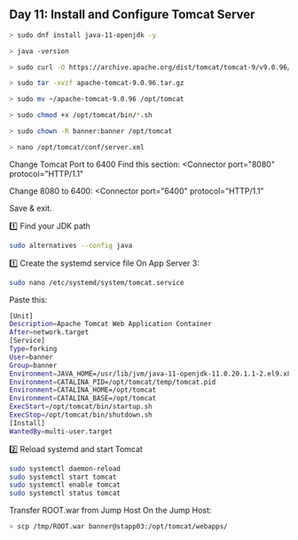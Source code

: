 ## Day 11: Install and Configure Tomcat Server

```bash
> sudo dnf install java-11-openjdk -y

> java -version

> sudo curl -O https://archive.apache.org/dist/tomcat/tomcat-9/v9.0.96/bin/apache-tomcat-9.0.96.tar.gz

> sudo tar -xvzf apache-tomcat-9.0.96.tar.gz

> sudo mv ~/apache-tomcat-9.0.96 /opt/tomcat

> sudo chmod +x /opt/tomcat/bin/*.sh

> sudo chown -R banner:banner /opt/tomcat

```

```bash
> nano /opt/tomcat/conf/server.xml
```

Change Tomcat Port to 6400
Find this section:
<Connector port="8080" protocol="HTTP/1.1"

Change 8080 to 6400:
<Connector port="6400" protocol="HTTP/1.1"

Save & exit.

1️⃣ Find your JDK path

```bash
sudo alternatives --config java
```

1️⃣ Create the systemd service file
On App Server 3:

```bash
sudo nano /etc/systemd/system/tomcat.service
```

Paste this:

```bash
[Unit]
Description=Apache Tomcat Web Application Container
After=network.target
[Service]
Type=forking
User=banner
Group=banner
Environment=JAVA_HOME=/usr/lib/jvm/java-11-openjdk-11.0.20.1.1-2.el9.x86_64
Environment=CATALINA_PID=/opt/tomcat/temp/tomcat.pid
Environment=CATALINA_HOME=/opt/tomcat
Environment=CATALINA_BASE=/opt/tomcat
ExecStart=/opt/tomcat/bin/startup.sh
ExecStop=/opt/tomcat/bin/shutdown.sh
[Install]
WantedBy=multi-user.target
```

2️⃣ Reload systemd and start Tomcat

```bash
sudo systemctl daemon-reload
sudo systemctl start tomcat
sudo systemctl enable tomcat
sudo systemctl status tomcat
```

Transfer ROOT.war from Jump Host
On the Jump Host:

```bash
> scp /tmp/ROOT.war banner@stapp03:/opt/tomcat/webapps/
```

